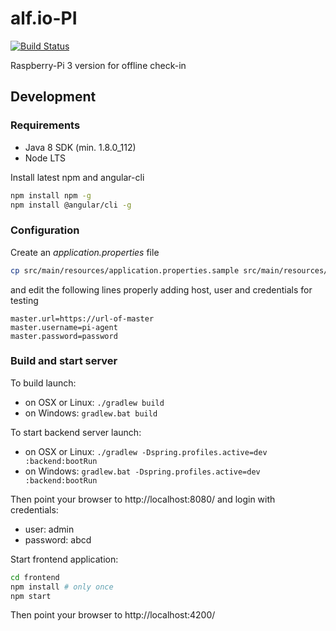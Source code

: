 # alf.io-PI


[![Build Status](https://travis-ci.org/exteso/alf.io-PI.svg?branch=master)](https://travis-ci.org/exteso/alf.io-PI)

Raspberry-Pi 3 version for offline check-in


## Development

### Requirements

* Java 8 SDK (min. 1.8.0_112)
* Node LTS

Install latest npm and angular-cli

```bash
npm install npm -g
npm install @angular/cli -g
```

### Configuration

Create an *application.properties* file

```bash
cp src/main/resources/application.properties.sample src/main/resources/application.properties
```

and edit the following lines properly adding host, user and credentials for testing

```
master.url=https://url-of-master
master.username=pi-agent
master.password=password
```

### Build and start server

To build launch:

* on OSX or Linux: `./gradlew build`
* on Windows: `gradlew.bat build`


To start backend server launch:

* on OSX or Linux: `./gradlew -Dspring.profiles.active=dev :backend:bootRun`
* on Windows: `gradlew.bat -Dspring.profiles.active=dev :backend:bootRun`

Then point your browser to http://localhost:8080/ and login with credentials:

* user: admin
* password: abcd

Start frontend application:

```bash
cd frontend
npm install # only once
npm start
```

Then point your browser to http://localhost:4200/

